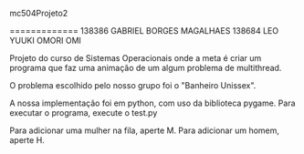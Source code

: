 mc504Projeto2

=============
138386 GABRIEL BORGES MAGALHAES
138684 LEO YUUKI OMORI OMI

Projeto do curso de Sistemas Operacionais onde a meta é criar um programa que faz uma animação de um algum problema de multithread.

O problema escolhido pelo nosso grupo foi o "Banheiro Unissex".

A nossa implementação foi em python, com uso da biblioteca pygame. Para executar o programa, execute o test.py

Para adicionar uma mulher na fila, aperte M. Para adicionar um homem, aperte H.
